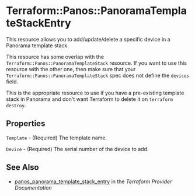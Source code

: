 # Terraform::Panos::PanoramaTemplateStackEntry

This resource allows you to add/update/delete a specific device in a Panorama
template stack.

This resource has some overlap with the `Terraform::Panos::PanoramaTemplateStack`
resource.  If you want to use this resource with the other one, then make
sure that your `Terraform::Panos::PanoramaTemplateStack` spec does not define the
`devices` field.

This is the appropriate resource to use if you have a pre-existing template stack
in Panorama and don't want Terraform to delete it on `terraform destroy`.

## Properties

`Template` - (Required) The template name.

`Device` - (Required) The serial number of the device to add.


## See Also

* [panos_panorama_template_stack_entry](https://www.terraform.io/docs/providers/panos/r/panorama_template_stack_entry.html) in the _Terraform Provider Documentation_